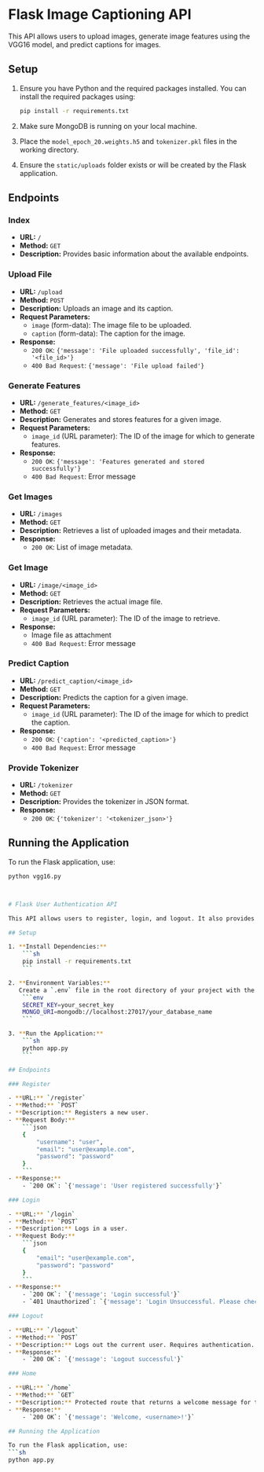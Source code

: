 # Flask Image Captioning API

This API allows users to upload images, generate image features using the VGG16 model, and predict captions for images.

## Setup

1. Ensure you have Python and the required packages installed. You can install the required packages using:
    ```sh
    pip install -r requirements.txt
    ```

2. Make sure MongoDB is running on your local machine.

3. Place the `model_epoch_20.weights.h5` and `tokenizer.pkl` files in the working directory.

4. Ensure the `static/uploads` folder exists or will be created by the Flask application.

## Endpoints

### Index

- **URL:** `/`
- **Method:** `GET`
- **Description:** Provides basic information about the available endpoints.

### Upload File

- **URL:** `/upload`
- **Method:** `POST`
- **Description:** Uploads an image and its caption.
- **Request Parameters:**
    - `image` (form-data): The image file to be uploaded.
    - `caption` (form-data): The caption for the image.
- **Response:**
    - `200 OK`: `{'message': 'File uploaded successfully', 'file_id': '<file_id>'}`
    - `400 Bad Request`: `{'message': 'File upload failed'}`

### Generate Features

- **URL:** `/generate_features/<image_id>`
- **Method:** `GET`
- **Description:** Generates and stores features for a given image.
- **Request Parameters:**
    - `image_id` (URL parameter): The ID of the image for which to generate features.
- **Response:**
    - `200 OK`: `{'message': 'Features generated and stored successfully'}`
    - `400 Bad Request`: Error message

### Get Images

- **URL:** `/images`
- **Method:** `GET`
- **Description:** Retrieves a list of uploaded images and their metadata.
- **Response:**
    - `200 OK`: List of image metadata.

### Get Image

- **URL:** `/image/<image_id>`
- **Method:** `GET`
- **Description:** Retrieves the actual image file.
- **Request Parameters:**
    - `image_id` (URL parameter): The ID of the image to retrieve.
- **Response:**
    - Image file as attachment
    - `400 Bad Request`: Error message

### Predict Caption

- **URL:** `/predict_caption/<image_id>`
- **Method:** `GET`
- **Description:** Predicts the caption for a given image.
- **Request Parameters:**
    - `image_id` (URL parameter): The ID of the image for which to predict the caption.
- **Response:**
    - `200 OK`: `{'caption': '<predicted_caption>'}`
    - `400 Bad Request`: Error message

### Provide Tokenizer

- **URL:** `/tokenizer`
- **Method:** `GET`
- **Description:** Provides the tokenizer in JSON format.
- **Response:**
    - `200 OK`: `{'tokenizer': '<tokenizer_json>'}`

## Running the Application

To run the Flask application, use:
```sh
python vgg16.py



# Flask User Authentication API

This API allows users to register, login, and logout. It also provides a protected route that requires authentication.

## Setup

1. **Install Dependencies:**
    ```sh
    pip install -r requirements.txt
    ```

2. **Environment Variables:**
   Create a `.env` file in the root directory of your project with the following content:
    ```env
    SECRET_KEY=your_secret_key
    MONGO_URI=mongodb://localhost:27017/your_database_name
    ```

3. **Run the Application:**
    ```sh
    python app.py
    ```

## Endpoints

### Register

- **URL:** `/register`
- **Method:** `POST`
- **Description:** Registers a new user.
- **Request Body:**
    ```json
    {
        "username": "user",
        "email": "user@example.com",
        "password": "password"
    }
    ```
- **Response:**
    - `200 OK`: `{'message': 'User registered successfully'}`

### Login

- **URL:** `/login`
- **Method:** `POST`
- **Description:** Logs in a user.
- **Request Body:**
    ```json
    {
        "email": "user@example.com",
        "password": "password"
    }
    ```
- **Response:**
    - `200 OK`: `{'message': 'Login successful'}`
    - `401 Unauthorized`: `{'message': 'Login Unsuccessful. Please check email and password'}`

### Logout

- **URL:** `/logout`
- **Method:** `POST`
- **Description:** Logs out the current user. Requires authentication.
- **Response:**
    - `200 OK`: `{'message': 'Logout successful'}`

### Home

- **URL:** `/home`
- **Method:** `GET`
- **Description:** Protected route that returns a welcome message for the authenticated user.
- **Response:**
    - `200 OK`: `{'message': 'Welcome, <username>!'}`

## Running the Application

To run the Flask application, use:
```sh
python app.py
